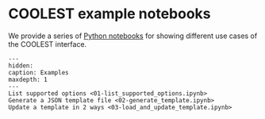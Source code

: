 # COOLEST example notebooks

We provide a series of [Python notebooks](https://github.com/aymgal/COOLEST/tree/master/docs/notebooks) for showing different use cases of the COOLEST interface.

```{toctree}
---
hidden:
caption: Examples
maxdepth: 1
---
List supported options <01-list_supported_options.ipynb>
Generate a JSON template file <02-generate_template.ipynb>
Update a template in 2 ways <03-load_and_update_template.ipynb>
```
